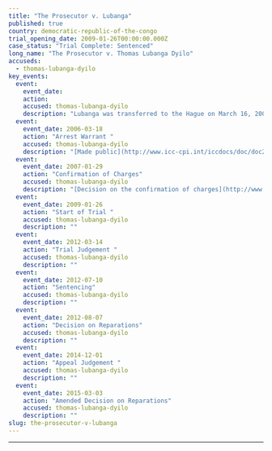 ```yaml
---
title: "The Prosecutor v. Lubanga"
published: true
country: democratic-republic-of-the-congo
trial_opening_date: 2009-01-26T00:00:00.000Z
case_status: "Trial Complete: Sentenced"
long_name: "The Prosecutor v. Thomas Lubanga Dyilo"
accuseds:
  - thomas-lubanga-dyilo
key_events:
  event:
    event_date:
    action:
    accused: thomas-lubanga-dyilo
    description: "Lubanga was transferred to the Hague on March 16, 2006. Charges were confirmed against him on January 29, 2007. He was convicted on March 14, 2012. He was sentenced, on July 10, 2012, to 14 years of imprisonment from which his time already spent in ICC custody will be deducted."
  event:
    event_date: 2006-03-18
    action: "Arrest Warrant "
    accused: thomas-lubanga-dyilo
    description: "[Made public](http://www.icc-cpi.int/iccdocs/doc/doc236258.pdf)"
  event:
    event_date: 2007-01-29
    action: "Confirmation of Charges"
    accused: thomas-lubanga-dyilo
    description: "[Decision on the confirmation of charges](http://www.icc-cpi.int/iccdocs/doc/doc266175.PDF)"
  event:
    event_date: 2009-01-26
    action: "Start of Trial "
    accused: thomas-lubanga-dyilo
    description: ""
  event:
    event_date: 2012-03-14
    action: "Trial Judgement "
    accused: thomas-lubanga-dyilo
    description: ""
  event:
    event_date: 2012-07-10
    action: "Sentencing"
    accused: thomas-lubanga-dyilo
    description: ""
  event:
    event_date: 2012-08-07
    action: "Decision on Reparations"
    accused: thomas-lubanga-dyilo
    description: ""
  event:
    event_date: 2014-12-01
    action: "Appeal Judgement "
    accused: thomas-lubanga-dyilo
    description: ""
  event:
    event_date: 2015-03-03
    action: "Amended Decision on Reparations"
    accused: thomas-lubanga-dyilo
    description: ""
slug: the-prosecutor-v-lubanga
---
```


* * *

